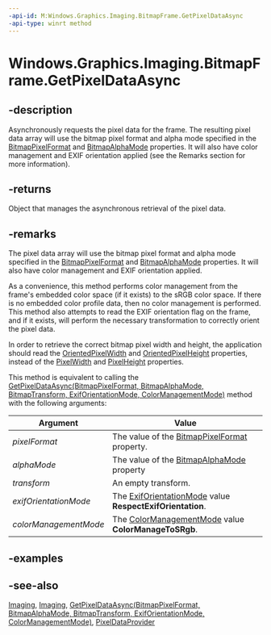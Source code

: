 ```yaml
---
-api-id: M:Windows.Graphics.Imaging.BitmapFrame.GetPixelDataAsync
-api-type: winrt method
---
```


<!-- Method syntax
public Windows.Foundation.IAsyncOperation<Windows.Graphics.Imaging.PixelDataProvider> GetPixelDataAsync()
-->

# Windows.Graphics.Imaging.BitmapFrame.GetPixelDataAsync

## -description
Asynchronously requests the pixel data for the frame. The resulting pixel data array will use the bitmap pixel format and alpha mode specified in the [BitmapPixelFormat](bitmapframe_bitmappixelformat.md) and [BitmapAlphaMode](bitmapframe_bitmapalphamode.md) properties. It will also have color management and EXIF orientation applied (see the Remarks section for more information).

## -returns
Object that manages the asynchronous retrieval of the pixel data.

## -remarks
The pixel data array will use the bitmap pixel format and alpha mode specified in the [BitmapPixelFormat](bitmapdecoder_bitmappixelformat.md) and [BitmapAlphaMode](bitmapdecoder_bitmapalphamode.md) properties. It will also have color management and EXIF orientation applied.

As a convenience, this method performs color management from the frame's embedded color space (if it exists) to the sRGB color space. If there is no embedded color profile data, then no color management is performed. This method also attempts to read the EXIF orientation flag on the frame, and if it exists, will perform the necessary transformation to correctly orient the pixel data.

In order to retrieve the correct bitmap pixel width and height, the application should read the [OrientedPixelWidth](bitmapframe_orientedpixelwidth.md) and [OrientedPixelHeight](bitmapframe_orientedpixelheight.md) properties, instead of the [PixelWidth](bitmapframe_pixelwidth.md) and [PixelHeight](bitmapframe_pixelheight.md) properties.

This method is equivalent to calling the [GetPixelDataAsync(BitmapPixelFormat, BitmapAlphaMode, BitmapTransform, ExifOrientationMode, ColorManagementMode)](bitmapframe_getpixeldataasync_580908657.md) method with the following arguments:

| Argument | Value |
|---|---|
| *pixelFormat* | The value of the [BitmapPixelFormat](bitmapframe_bitmappixelformat.md) property. |
| *alphaMode* | The value of the [BitmapAlphaMode](bitmapframe_bitmapalphamode.md) property |
| *transform* | An empty transform. |
| *exifOrientationMode* | The [ExifOrientationMode](exiforientationmode.md) value **RespectExifOrientation**. |
| *colorManagementMode* | The [ColorManagementMode](colormanagementmode.md) value **ColorManageToSRgb**. |

## -examples

## -see-also
[Imaging](/windows/uwp/audio-video-camera/imaging), [Imaging](/windows/uwp/audio-video-camera/imaging), [GetPixelDataAsync(BitmapPixelFormat, BitmapAlphaMode, BitmapTransform, ExifOrientationMode, ColorManagementMode)](bitmapframe_getpixeldataasync_580908657.md), [PixelDataProvider](pixeldataprovider.md)
